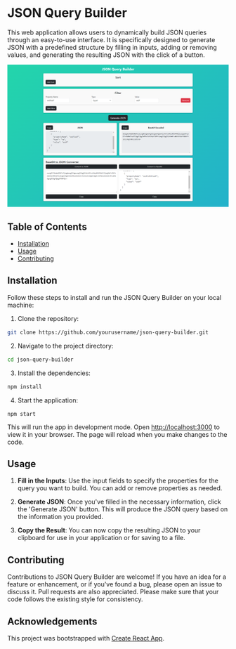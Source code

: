# JSON Query Builder

This web application allows users to dynamically build JSON queries through an easy-to-use interface. It is specifically designed to generate JSON with a predefined structure by filling in inputs, adding or removing values, and generating the resulting JSON with the click of a button.

![Project Screenshot](./public/screenshot.png) 

## Table of Contents

- [Installation](#installation)
- [Usage](#usage)
- [Contributing](#contributing)

## Installation

Follow these steps to install and run the JSON Query Builder on your local machine:

1. Clone the repository:

```bash
git clone https://github.com/yourusername/json-query-builder.git
```

2. Navigate to the project directory:

```bash
cd json-query-builder
```

3. Install the dependencies:

```bash
npm install
```

4. Start the application:

```
npm start
```

This will run the app in development mode. Open [http://localhost:3000](http://localhost:3000) to view it in your browser. The page will reload when you make changes to the code.

## Usage

1. **Fill in the Inputs**: Use the input fields to specify the properties for the query you want to build. You can add or remove properties as needed.

2. **Generate JSON**: Once you've filled in the necessary information, click the 'Generate JSON' button. This will produce the JSON query based on the information you provided.

3. **Copy the Result**: You can now copy the resulting JSON to your clipboard for use in your application or for saving to a file.

## Contributing

Contributions to JSON Query Builder are welcome! If you have an idea for a feature or enhancement, or if you've found a bug, please open an issue to discuss it. Pull requests are also appreciated. Please make sure that your code follows the existing style for consistency.

## Acknowledgements

This project was bootstrapped with [Create React App](https://github.com/facebook/create-react-app).




